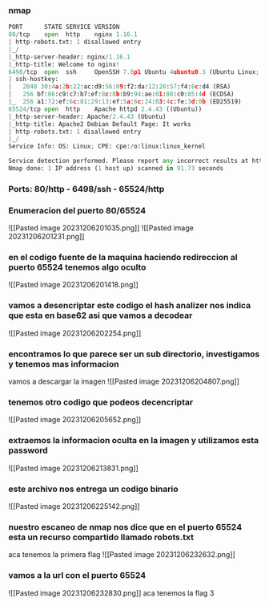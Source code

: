 ### nmap 
```python
PORT      STATE SERVICE VERSION
80/tcp    open  http    nginx 1.16.1
| http-robots.txt: 1 disallowed entry 
|_/
|_http-server-header: nginx/1.16.1
|_http-title: Welcome to nginx!
6498/tcp  open  ssh     OpenSSH 7.6p1 Ubuntu 4ubuntu0.3 (Ubuntu Linux; protocol 2.0)
| ssh-hostkey: 
|   2048 30:4a:2b:22:ac:d9:56:09:f2:da:12:20:57:f4:6c:d4 (RSA)
|   256 bf:86:c9:c7:b7:ef:8c:8b:b9:94:ae:01:88:c0:85:4d (ECDSA)
|_  256 a1:72:ef:6c:81:29:13:ef:5a:6c:24:03:4c:fe:3d:0b (ED25519)
65524/tcp open  http    Apache httpd 2.4.43 ((Ubuntu))
|_http-server-header: Apache/2.4.43 (Ubuntu)
|_http-title: Apache2 Debian Default Page: It works
| http-robots.txt: 1 disallowed entry 
|_/
Service Info: OS: Linux; CPE: cpe:/o:linux:linux_kernel

Service detection performed. Please report any incorrect results at https://nmap.org/submit/ .
Nmap done: 1 IP address (1 host up) scanned in 91.73 seconds
```
### Ports: 80/http - 6498/ssh - 65524/http

### Enumeracion del puerto 80/65524
![[Pasted image 20231206201035.png]]
![[Pasted image 20231206201231.png]]

### en el codigo fuente de la maquina haciendo redireccion al puerto 65524 tenemos algo oculto
![[Pasted image 20231206201418.png]]
### vamos a desencriptar este codigo el hash analizer nos indica que esta en base62 asi que vamos a decodear
![[Pasted image 20231206202254.png]]
### encontramos lo que parece ser un sub directorio,  investigamos y tenemos mas informacion
vamos a descargar la imagen
![[Pasted image 20231206204807.png]]
### tenemos otro codigo que podeos decencriptar 
![[Pasted image 20231206205652.png]]
### extraemos la informacion oculta en la imagen y utilizamos esta password 
![[Pasted image 20231206213831.png]]
### este archivo nos entrega un codigo binario
![[Pasted image 20231206225142.png]]
### nuestro escaneo de nmap nos dice que en el puerto 65524 esta un recurso compartido llamado robots.txt
aca tenemos la primera flag
![[Pasted image 20231206232632.png]]
### vamos a la url con el puerto 65524
![[Pasted image 20231206232830.png]]
aca tenemos la flag 3